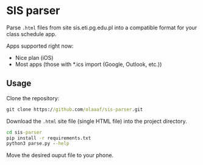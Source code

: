 # SIS parser

Parse `.html` files from site sis.eti.pg.edu.pl into a
compatible format for your class schedule app.

Apps supported right now:

- Nice plan (iOS)
- Most apps (those with *.ics import (Google, Outlook, etc.))

## Usage

Clone the repository:

```cmd
git clone https://github.com/olaaaf/sis-parser.git
```

Download the `.html` site file (single HTML file) into the project directory.

```cmd
cd sis-parser
pip install -r requirements.txt
python3 parse.py --help
```

Move the desired ouput file to your phone.

